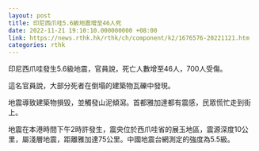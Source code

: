 ```yaml
---
layout: post
title: 印尼西爪哇5.6級地震增至46人死
date: 2022-11-21 19:10:10.000000000 +08:00
link: https://news.rthk.hk/rthk/ch/component/k2/1676576-20221121.htm
categories: rthk
---
```


印尼西爪哇發生5.6級地震，官員說，死亡人數增至46人，700人受傷。

這名官員說，大部分死者在倒塌的建築物瓦礫中發現。

地震導致建築物損毀，並觸發山泥傾瀉。首都雅加達都有震感，民眾慌忙走到街上。

地震在本港時間下午2時許發生，震央位於西爪哇省的展玉地區，震源深度10公里，屬淺層地震，距離雅加達75公里。中國地震台網測定的強度為5.5級。
